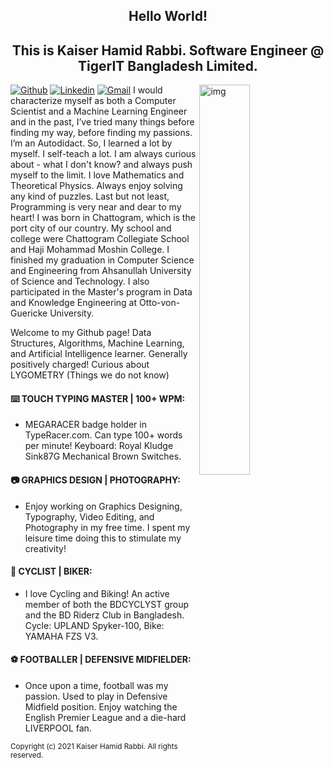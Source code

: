 <h2 align="center">Hello World!</h2>
<h2 align="center">This is Kaiser Hamid Rabbi. Software Engineer @ TigerIT Bangladesh Limited.</h2>

<img align="right" alt="img" src="https://github.com/kaiser-hamid-rabbi/kaiser-hamid-rabbi.github.io/blob/master/images/intro.jpg" width="40%" height="40%" />

[![Github](https://img.shields.io/badge/-Github-000?style=flat&logo=Github&logoColor=white)](https://github.com/kaiser-hamid-rabbi)
[![Linkedin](https://img.shields.io/badge/-LinkedIn-blue?style=flat&logo=Linkedin&logoColor=white)](https://www.linkedin.com/in/kaiserhamidrabbi/)
[![Gmail](https://img.shields.io/badge/-Gmail-c14438?style=flat&logo=Gmail&logoColor=white)](mailto:kaiser.hamid.rabbi@gmail.com)
I would characterize myself as both a Computer Scientist and a Machine Learning Engineer and in the past, I’ve tried many things before finding my way, before finding my passions. I’m an Autodidact. So, I learned a lot by myself. I self-teach a lot. I am always curious about - what I don't know? and always push myself to the limit. I love Mathematics and Theoretical Physics. Always enjoy solving any kind of puzzles. Last but not least, Programming is very near and dear to my heart!
I was born in Chattogram, which is the port city of our country. My school and college were Chattogram Collegiate School and Haji Mohammad Moshin College. I finished my graduation in Computer Science and Engineering from Ahsanullah University of Science and Technology. I also participated in the Master's program in Data and Knowledge Engineering at Otto-von-Guericke University.


Welcome to my Github page! Data Structures, Algorithms, Machine Learning, and Artificial Intelligence learner. Generally positively charged! Curious about LYGOMETRY (Things we do not know)


#### ⌨️ TOUCH TYPING MASTER | 100+ WPM: 
- MEGARACER badge holder in TypeRacer.com. Can type 100+ words per minute! Keyboard: Royal Kludge Sink87G Mechanical Brown Switches.

#### 📷 GRAPHICS DESIGN | PHOTOGRAPHY: 
- Enjoy working on Graphics Designing, Typography, Video Editing, and Photography in my free time. I spent my leisure time doing this to stimulate my creativity!

#### 🚴 CYCLIST | BIKER: 
- I love Cycling and Biking! An active member of both the BDCYCLYST group and the BD Riderz Club in Bangladesh. Cycle: UPLAND Spyker-100, Bike: YAMAHA FZS V3.

#### ⚽ FOOTBALLER | DEFENSIVE MIDFIELDER: 
- Once upon a time, football was my passion. Used to play in Defensive Midfield position. Enjoy watching the English Premier League and a die-hard LIVERPOOL fan.


<sub>Copyright (c) 2021 Kaiser Hamid Rabbi. All rights reserved.</sub>
